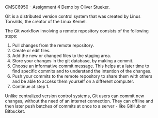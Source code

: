 CMSC6950 - Assignment 4 Demo by Oliver Stueker.

Git is a distributed version control system that was created by 
Linus Torvalds, the creator of the Linux Kernel.

The Git workflow involving a remote repository consists of the following steps:

1. Pull changes from the remote repository.
2. Create or edit files.
3. Add the new or changed files to the staging area.
4. Store your changes in the git database, by making a commit.
5. Choose an informative commit message. This helps at a later time to find
   specific commits and to understand the intention of the changes.
6. Push your commits to the remote repository to share them with others
   and be able to access them yourself on a different computer.
7. Continue at step 1.

Unlike centralized version control systems, Git users can commit new changes,
without the need of an internet connection.  They can offline and then later
push batches of commits at once to a server - like GitHub or Bitbucket.
